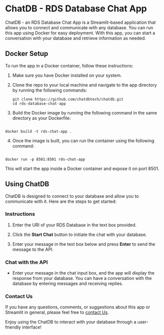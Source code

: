# ChatDB - RDS Database Chat App

ChatDB - an RDS Database Chat App is a Streamlit-based application that allows you to connect and communicate with any database. You can run this app using Docker for easy deployment. With this app, you can start a conversation with your database and retrieve information as needed.

## Docker Setup

To run the app in a Docker container, follow these instructions:

1. Make sure you have Docker installed on your system.

2. Clone the repo to your local machine and navigate to the app directory by running the following commands:

   ```shell
   git clone https://github.com/chatdbtech/chatdb.git
   cd rds-database-chat-app

   ```

3. Build the Docker image by running the following command in the same directory as your Dockerfile:

```shell

docker build -t rds-chat-app .

```

4. Once the image is built, you can run the container using the following command:

```shell

docker run -p 8501:8501 rds-chat-app

```

This will start the app inside a Docker container and expose it on port 8501.

## Using ChatDB

ChatDB is designed to connect to your database and allow you to communicate with it. Here are the steps to get started:

### Instructions

1. Enter the URI of your RDS Database in the text box provided.

2. Click the **Start Chat** button to initiate the chat with your database.

3. Enter your message in the text box below and press **Enter** to send the message to the API.

### Chat with the API

- Enter your message in the chat input box, and the app will display the response from your database. You can have a conversation with the database by entering messages and receiving replies.

### Contact Us

If you have any questions, comments, or suggestions about this app or Streamlit in general, please feel free to [contact Us](https://www.streamlit.io/contact-us).

Enjoy using the ChatDB to interact with your database through a user-friendly interface!

